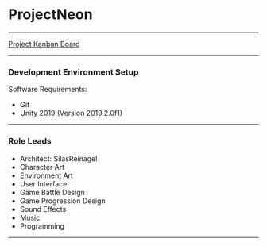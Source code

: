 # ProjectNeon

----

[Project Kanban Board](https://zube.io/enigmadragons/projectneon/w/neon-all/kanban)

----

### Development Environment Setup

Software Requirements:
- Git
- Unity 2019 (Version 2019.2.0f1)

----

### Role Leads

- Architect: SilasReinagel
- Character Art
- Environment Art
- User Interface
- Game Battle Design
- Game Progression Design
- Sound Effects
- Music
- Programming

----
